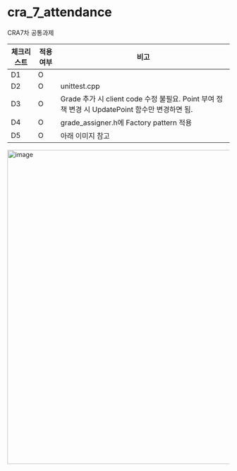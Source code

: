 # cra_7_attendance
CRA7차 공통과제 

| 체크리스트 | 적용여부 | 비고 |
| --- | --- | --- |
| D1 | O | |
| D2 | O | unittest.cpp |
| D3 | O | Grade 추가 시 client code 수정 불필요. Point 부여 정책 변경 시 UpdatePoint 함수만 변경하면 됨.|
| D4 | O | grade_assigner.h에 Factory pattern 적용 |
| D5 | O | 아래 이미지 참고 | 

<img width="1112" height="714" alt="image" src="https://github.com/user-attachments/assets/8ab2f516-81fe-4f19-bdf8-cd516ae8cee3" />

